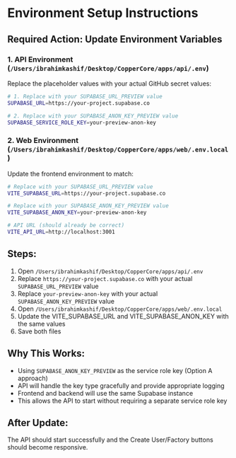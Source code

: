# Environment Setup Instructions

## Required Action: Update Environment Variables

### 1. API Environment (`/Users/ibrahimkashif/Desktop/CopperCore/apps/api/.env`)

Replace the placeholder values with your actual GitHub secret values:

```bash
# 1. Replace with your SUPABASE_URL_PREVIEW value
SUPABASE_URL=https://your-project.supabase.co

# 2. Replace with your SUPABASE_ANON_KEY_PREVIEW value  
SUPABASE_SERVICE_ROLE_KEY=your-preview-anon-key
```

### 2. Web Environment (`/Users/ibrahimkashif/Desktop/CopperCore/apps/web/.env.local`)

Update the frontend environment to match:

```bash
# Replace with your SUPABASE_URL_PREVIEW value
VITE_SUPABASE_URL=https://your-project.supabase.co

# Replace with your SUPABASE_ANON_KEY_PREVIEW value
VITE_SUPABASE_ANON_KEY=your-preview-anon-key

# API URL (should already be correct)
VITE_API_URL=http://localhost:3001
```

## Steps:
1. Open `/Users/ibrahimkashif/Desktop/CopperCore/apps/api/.env`
2. Replace `https://your-project.supabase.co` with your actual `SUPABASE_URL_PREVIEW` value
3. Replace `your-preview-anon-key` with your actual `SUPABASE_ANON_KEY_PREVIEW` value
4. Open `/Users/ibrahimkashif/Desktop/CopperCore/apps/web/.env.local`
5. Update the VITE_SUPABASE_URL and VITE_SUPABASE_ANON_KEY with the same values
6. Save both files

## Why This Works:
- Using `SUPABASE_ANON_KEY_PREVIEW` as the service role key (Option A approach)
- API will handle the key type gracefully and provide appropriate logging
- Frontend and backend will use the same Supabase instance
- This allows the API to start without requiring a separate service role key

## After Update:
The API should start successfully and the Create User/Factory buttons should become responsive.